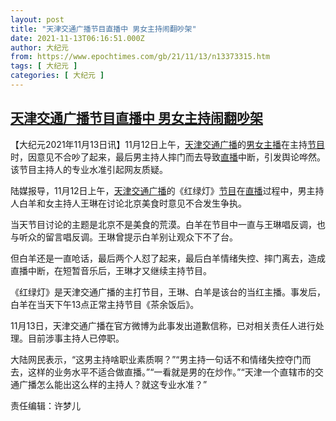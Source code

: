 ```yaml
---
layout: post
title: "天津交通广播节目直播中 男女主持闹翻吵架"
date: 2021-11-13T06:16:51.000Z
author: 大纪元
from: https://www.epochtimes.com/gb/21/11/13/n13373315.htm
tags: [ 大纪元 ]
categories: [ 大纪元 ]
---
```

<!--1636784211000-->
[天津交通广播节目直播中 男女主持闹翻吵架](https://www.epochtimes.com/gb/21/11/13/n13373315.htm)
------

<div>
<p>【大纪元2021年11月13日讯】11月12日上午，<a href="https://www.epochtimes.com/gb/tag/%E5%A4%A9%E6%B4%A5%E4%BA%A4%E9%80%9A%E5%B9%BF%E6%92%AD.html">天津交通广播</a>的<a href="https://www.epochtimes.com/gb/tag/%E7%94%B7%E5%A5%B3%E4%B8%BB%E6%92%AD.html">男女主播</a>在主持<a href="https://www.epochtimes.com/gb/tag/%E8%8A%82%E7%9B%AE.html">节目</a>时，因意见不合吵了起来，最后男主持人摔门而去导致<a href="https://www.epochtimes.com/gb/tag/%E7%9B%B4%E6%92%AD.html">直播</a>中断，引发舆论哗然。该节目主持人的专业水准引起网友质疑。</p><p>陆媒报导，11月12日上午，<a href="https://www.epochtimes.com/gb/tag/%E5%A4%A9%E6%B4%A5%E4%BA%A4%E9%80%9A%E5%B9%BF%E6%92%AD.html">天津交通广播</a>的《红绿灯》<a href="https://www.epochtimes.com/gb/tag/%E8%8A%82%E7%9B%AE.html">节目</a>在<a href="https://www.epochtimes.com/gb/tag/%E7%9B%B4%E6%92%AD.html">直播</a>过程中，男主持人白羊和女主持人王琳在讨论北京美食时意见不合发生争执。</p><p>当天节目讨论的主题是北京不是美食的荒漠。白羊在节目中一直与王琳唱反调，也与听众的留言唱反调。王琳曾提示白羊别让观众下不了台。</p><p>但白羊还是一直呛话，最后两个人怼了起来，最后白羊情绪失控、摔门离去，造成直播中断，在短暂音乐后，王琳才又继续主持节目。</p><p>《红绿灯》是天津交通广播的主打节目，王琳、白羊是该台的当红主播。事发后，白羊在当天下午13点正常主持节目《茶余饭后》。</p><p>11月13日，天津交通广播在官方微博为此事发出道歉信称，已对相关责任人进行处理。目前涉事主持人已停职。</p><p>大陆网民表示，“这男主持啥职业素质啊？”“男主持一句话不和情绪失控夺门而去，这样的业务水平不适合做直播。”“一看就是男的在炒作。”“天津一个直辖市的交通广播怎么能出这么样的主持人？就这专业水准？”</p><p>责任编辑：许梦儿</p>
</div>
